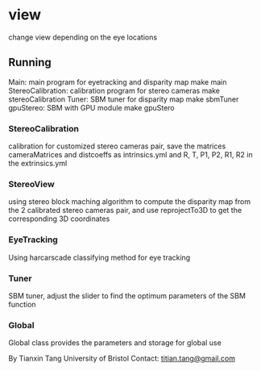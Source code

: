 view
====

change view depending on the eye locations

## Running
Main: main program for eyetracking and disparity map 
make main
StereoCalibration: calibration program for stereo cameras
make stereoCalibration
Tuner: SBM tuner for disparity map
make sbmTuner
gpuStereo: SBM with GPU module
make gpuStero

### StereoCalibration
calibration for customized stereo cameras pair,
save the matrices cameraMatrices and distcoeffs as intrinsics.yml 
and R, T, P1, P2, R1, R2 in the extrinsics.yml


### StereoView
using stereo block maching algorithm to compute the disparity map from 
the 2 calibrated stereo cameras pair, and use reprojectTo3D to get the 
corresponding 3D coordinates

### EyeTracking
Using harcarscade classifying method for eye tracking


### Tuner
SBM tuner, adjust the slider to find the optimum parameters of the SBM function


### Global
Global class provides the parameters and storage for global use

By Tianxin Tang
University of Bristol
Contact: titian.tang@gmail.com